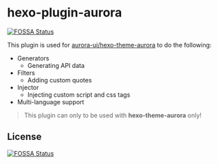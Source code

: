 # hexo-plugin-aurora
[![FOSSA Status](https://app.fossa.com/api/projects/git%2Bgithub.com%2Fauroral-ui%2Fhexo-plugin-aurora.svg?type=shield)](https://app.fossa.com/projects/git%2Bgithub.com%2Fauroral-ui%2Fhexo-plugin-aurora?ref=badge_shield)


This plugin is used for [aurora-ui/hexo-theme-aurora](https://github.com/auroral-ui/hexo-theme-aurora) to do the following:

- Generators
  - Generating API data
- Filters
  - Adding custom quotes
- Injector
  - Injecting custom script and css tags
- Multi-language support

> This plugin can only to be used with **hexo-theme-aurora** only!


## License
[![FOSSA Status](https://app.fossa.com/api/projects/git%2Bgithub.com%2Fauroral-ui%2Fhexo-plugin-aurora.svg?type=large)](https://app.fossa.com/projects/git%2Bgithub.com%2Fauroral-ui%2Fhexo-plugin-aurora?ref=badge_large)